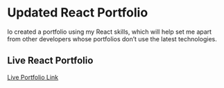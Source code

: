 # Updated React Portfolio
Io created a portfolio using my React skills, which will help set me apart from other developers whose portfolios don’t use the latest technologies.


## Live React Portfolio
[Live Portfolio Link](https://cjohnson74.github.io/Updated-React-Portfolio/)
